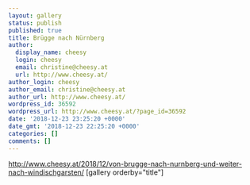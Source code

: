 ```yaml
---
layout: gallery
status: publish
published: true
title: Brügge nach Nürnberg
author:
  display_name: cheesy
  login: cheesy
  email: christine@cheesy.at
  url: http://www.cheesy.at/
author_login: cheesy
author_email: christine@cheesy.at
author_url: http://www.cheesy.at/
wordpress_id: 36592
wordpress_url: http://www.cheesy.at/?page_id=36592
date: '2018-12-23 23:25:20 +0000'
date_gmt: '2018-12-23 22:25:20 +0000'
categories: []
comments: []
---
```

http://www.cheesy.at/2018/12/von-brugge-nach-nurnberg-und-weiter-nach-windischgarsten/
[gallery orderby="title"]
